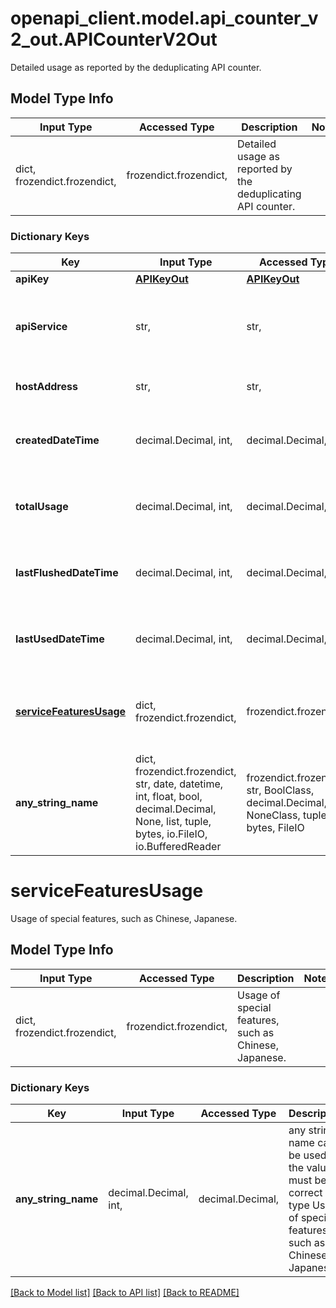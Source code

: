# openapi_client.model.api_counter_v2_out.APICounterV2Out

Detailed usage as reported by the deduplicating API counter.

## Model Type Info
Input Type | Accessed Type | Description | Notes
------------ | ------------- | ------------- | -------------
dict, frozendict.frozendict,  | frozendict.frozendict,  | Detailed usage as reported by the deduplicating API counter. | 

### Dictionary Keys
Key | Input Type | Accessed Type | Description | Notes
------------ | ------------- | ------------- | ------------- | -------------
**apiKey** | [**APIKeyOut**](APIKeyOut.md) | [**APIKeyOut**](APIKeyOut.md) |  | [optional] 
**apiService** | str,  | str,  | The apiService corresponds to the classifier name. | [optional] 
**hostAddress** | str,  | str,  | The processing hostAddress. | [optional] 
**createdDateTime** | decimal.Decimal, int,  | decimal.Decimal,  | The create datetime of the counter. | [optional] value must be a 64 bit integer
**totalUsage** | decimal.Decimal, int,  | decimal.Decimal,  | The usage of the counter. | [optional] value must be a 64 bit integer
**lastFlushedDateTime** | decimal.Decimal, int,  | decimal.Decimal,  | The flush datetime of the counter. | [optional] value must be a 64 bit integer
**lastUsedDateTime** | decimal.Decimal, int,  | decimal.Decimal,  | The last usage datetime of the counter. | [optional] value must be a 64 bit integer
**[serviceFeaturesUsage](#serviceFeaturesUsage)** | dict, frozendict.frozendict,  | frozendict.frozendict,  | Usage of special features, such as Chinese, Japanese. | [optional] 
**any_string_name** | dict, frozendict.frozendict, str, date, datetime, int, float, bool, decimal.Decimal, None, list, tuple, bytes, io.FileIO, io.BufferedReader | frozendict.frozendict, str, BoolClass, decimal.Decimal, NoneClass, tuple, bytes, FileIO | any string name can be used but the value must be the correct type | [optional]

# serviceFeaturesUsage

Usage of special features, such as Chinese, Japanese.

## Model Type Info
Input Type | Accessed Type | Description | Notes
------------ | ------------- | ------------- | -------------
dict, frozendict.frozendict,  | frozendict.frozendict,  | Usage of special features, such as Chinese, Japanese. | 

### Dictionary Keys
Key | Input Type | Accessed Type | Description | Notes
------------ | ------------- | ------------- | ------------- | -------------
**any_string_name** | decimal.Decimal, int,  | decimal.Decimal,  | any string name can be used but the value must be the correct type Usage of special features, such as Chinese, Japanese. | [optional] value must be a 64 bit integer

[[Back to Model list]](../../README.md#documentation-for-models) [[Back to API list]](../../README.md#documentation-for-api-endpoints) [[Back to README]](../../README.md)

